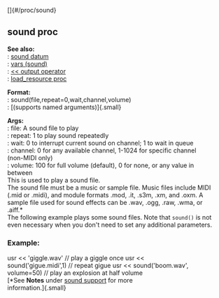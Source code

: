 []{#/proc/sound}    
## sound proc    
**See also:**    
:   [sound datum](/ref/sound/sound.md)    
:   [vars (sound)](/ref/sound/var/var.md)    
:   [\<\< output operator](/ref/operator/%3c%3c/output/output.md)    
:   [load_resource proc](/ref/proc/load_resource/load_resource.md)    
<!-- -->    
**Format:**    
:   sound(file,repeat=0,wait,channel,volume)    
:   [(supports named arguments)]{.small}    
<!-- -->    
**Args:**    
:   file: A sound file to play    
:   repeat: 1 to play sound repeatedly    
:   wait: 0 to interrupt current sound on channel; 1 to wait in queue    
:   channel: 0 for any available channel, 1-1024 for specific channel    
    (non-MIDI only)    
:   volume: 100 for full volume (default), 0 for none, or any value in    
    between    
This is used to play a sound file.    
The sound file must be a music or sample file. Music files include MIDI    
(.mid or .midi), and module formats .mod, .it, .s3m, .xm, and .oxm. A    
sample file used for sound effects can be .wav, .ogg, .raw, .wma, or    
.aiff.\*    
The following example plays some sound files. Note that `sound()` is not    
even necessary when you don\'t need to set any additional parameters.    
### Example:    
usr \<\< \'giggle.wav\' // play a giggle once usr \<\<    
sound(\'gigue.midi\',1) // repeat gigue usr \<\< sound(\'boom.wav\',    
volume=50) // play an explosion at half volume    
[\*See **Notes** under [sound support](/ref/DM/sound/sound.md) for more    
information.]{.small}  